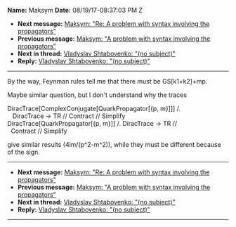 **Name:** Maksym
**Date:** 08/19/17-08:37:03 PM Z

  - **Next message:** [Maksym: "Re: A problem with syntax involving the
    propagators"](1302.html)
  - **Previous message:** [Maksym: "A problem with syntax involving the
    propagators"](1300.html)
  - **Next in thread:** [Vladyslav Shtabovenko: "(no
    subject)"](1304.html)
  - **Reply:** [Vladyslav Shtabovenko: "(no subject)"](1304.html)

-----

By the way, Feynman rules tell me that there must be
GS[k1+k2]+mp.  

Maybe similar question, but I don't understand why the traces  

DiracTrace[ComplexConjugate[QuarkPropagator[{p,
m}]]] /.  
   DiracTrace -\> TR // Contract // Simplify  
DiracTrace[QuarkPropagator[{p, m}]] /. DiracTrace -\> TR
//  
  Contract // Simplify  

give similar results (4im/(p^2-m^2)), while they must be different
because of the sign.  

-----

  - **Next message:** [Maksym: "Re: A problem with syntax involving the
    propagators"](1302.html)
  - **Previous message:** [Maksym: "A problem with syntax involving the
    propagators"](1300.html)
  - **Next in thread:** [Vladyslav Shtabovenko: "(no
    subject)"](1304.html)
  - **Reply:** [Vladyslav Shtabovenko: "(no subject)"](1304.html)

-----

